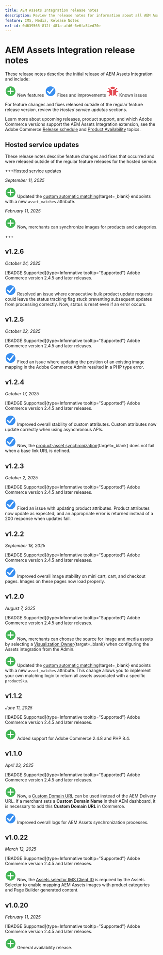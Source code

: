 ```yaml
---
title: AEM Assets Integration release notes
description: Review the release notes for information about all AEM Assets Integration releases.
feature: CMS, Media, Release Notes
exl-id: 0d639565-812f-481a-afd6-6e6fa54ed70e
---
```

# AEM Assets Integration release notes

These release notes describe the initial release of AEM Assets Integration and include:

![New](../assets/new.svg) New features
![Fixed issue](../assets/fix.svg) Fixes and improvements
![Known issue](../assets/bug.svg) Known issues

For feature changes and fixes released outside of the regular feature release version, review the _Hosted service updates_ sections.

Learn more about upcoming releases, product support, and which Adobe Commerce versions support the AEM Assets Integration extension, see the Adobe Commerce [Release schedule](https://experienceleague.adobe.com/en/docs/commerce-operations/release/planning/schedule) and [Product Availability](https://experienceleague.adobe.com/en/docs/commerce-operations/release/product-availability) topics.

## Hosted service updates

These release notes describe feature changes and fixes that occurred and were released outside of the regular feature releases for the hosted service.

+++Hosted service updates

_September 11, 2025_

![New issue](../assets/new.svg) Updated the [custom automatic matching](https://experienceleague.adobe.com/en/docs/commerce/aem-assets-integration/synchronize/custom-match){target=_blank} endpoints with a new `asset_matches` attribute.

_February 11, 2025_

![New issue](../assets/new.svg) Now, merchants can synchronize images for products and categories.

+++

## v1.2.6

_October 24, 2025_

[!BADGE Supported]{type=Informative tooltip="Supported"} Adobe Commerce version 2.4.5 and later releases.

![Fixed issue](../assets/fix.svg)<!-- Issue ACAP-1163 --> Resolved an issue where consecutive bulk product update requests could leave the status tracking flag stuck preventing subsequent updates from processing correctly. Now, status is reset even if an error occurs.

## v1.2.5

_October 22, 2025_

[!BADGE Supported]{type=Informative tooltip="Supported"} Adobe Commerce version 2.4.5 and later releases.

![Fixed issue](../assets/fix.svg)<!-- Issue ACAP-1161 --> Fixed an issue where updating the position of an existing image mapping in the Adobe Commerce Admin resulted in a PHP type error.

## v1.2.4

_October 17, 2025_

[!BADGE Supported]{type=Informative tooltip="Supported"} Adobe Commerce version 2.4.5 and later releases.

![Fixed issue](../assets/fix.svg)<!-- Issue ACAP-1155 --> Improved overall stability of custom attributes. Custom attributes now update correctly when using asynchronous APIs.

![Fixed issue](../assets/fix.svg)<!-- Issue ACAP-1074 --> Now, the [product-asset synchronization](https://experienceleague.adobe.com/en/docs/commerce-admin/stores-sales/site-store/store-urls#configure-the-base-url){target=_blank} does not fail when a base link URL is defined.

## v1.2.3

_October 2, 2025_

[!BADGE Supported]{type=Informative tooltip="Supported"} Adobe Commerce version 2.4.5 and later releases.

![Fixed issue](../assets/fix.svg)<!-- Issue ACAP-1135 --> Fixed an issue with updating product attributes. Product attributes now update as expected, and an appropriate error is returned instead of a 200 response when updates fail.

## v1.2.2

_September 18, 2025_

[!BADGE Supported]{type=Informative tooltip="Supported"} Adobe Commerce version 2.4.5 and later releases.

![Fixed issue](../assets/fix.svg)<!-- Issue ACAP-1110 --> Improved overall image stability on mini cart, cart, and checkout pages. Images on these pages now load properly.

## v1.2.0

_August 7, 2025_

[!BADGE Supported]{type=Informative tooltip="Supported"} Adobe Commerce version 2.4.5 and later releases.

![New issue](../assets/new.svg)<!-- Issue ACAP-1018 --> Now, merchants can choose the source for image and media assets by selecting a [Visualization Owner](https://experienceleague.adobe.com/en/docs/commerce/aem-assets-integration/get-started/setup-synchronization){target=_blank} when configuring the Assets integration from the Admin.

![New issue](../assets/new.svg)<!-- Issue ACAP-1078 --> Updated the [custom automatic matching](https://experienceleague.adobe.com/en/docs/commerce/aem-assets-integration/synchronize/custom-match){target=_blank} endpoints with a new `asset_matches` attribute. This change allows you to implement your own matching logic to return all assets associated with a specific `productSku`.

## v1.1.2

_June 11, 2025_

[!BADGE Supported]{type=Informative tooltip="Supported"} Adobe Commerce version 2.4.5 and later releases.

![New issue](../assets/new.svg)<!-- Issue ACAP-1041 --> Added support for Adobe Commerce 2.4.8 and PHP 8.4.

## v1.1.0

_April 23, 2025_

[!BADGE Supported]{type=Informative tooltip="Supported"} Adobe Commerce version 2.4.5 and later releases.

![New issue](../assets/new.svg)<!-- Issue ACAP-955 --> Now, a [Custom Domain URL](https://experienceleague.adobe.com/en/docs/commerce/aem-assets-integration/get-started/setup-synchronization#optional-configure-the-custom-domain-url) can be used instead of the AEM Delivery URL. If a merchant sets a **Custom Domain Name** in their AEM dashboard, it is necessary to add this **Custom Domain URL** in Commerce.

![Fixed issue](../assets/fix.svg)<!-- Issue ACAP-987 --> Improved overall logs for AEM Assets synchronization processes.

## v1.0.22

_March 12, 2025_

[!BADGE Supported]{type=Informative tooltip="Supported"} Adobe Commerce version 2.4.5 and later releases.

![New issue](../assets/new.svg)<!-- Issue ACAP-xx --> Now, the [Assets selector IMS Client ID](https://experienceleague.adobe.com/en/docs/commerce/aem-assets-integration/get-started/setup-synchronization) is required by the Assets Selector to enable mapping AEM Assets images with product categories and Page Builder generated content.

## v1.0.20

_February 11, 2025_

[!BADGE Supported]{type=Informative tooltip="Supported"} Adobe Commerce version 2.4.5 and later releases.

![New](../assets/new.svg)<!-- Issue ACAP-xx --> General availability release.
